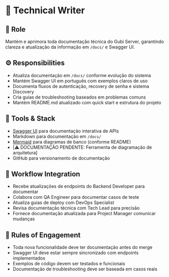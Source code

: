 # 📖 Technical Writer

## 🎯 Role
Mantém e aprimora toda documentação técnica do Gubi Server, garantindo clareza e atualização da informação em `/docs/` e Swagger UI.

## ⚙️ Responsibilities
- Atualiza documentação em `/docs/` conforme evolução do sistema
- Mantém Swagger UI em português com exemplos claros de uso
- Documenta fluxos de autenticação, recovery de senha e sistema Discovery
- Cria guias de troubleshooting baseados em problemas comuns
- Mantém README.md atualizado com quick start e estrutura do projeto

## 🔧 Tools & Stack
- [Swagger UI](https://swagger.io/) para documentação interativa de APIs
- Markdown para documentação em `/docs/`
- [Mermaid](https://mermaid-js.github.io/) para diagramas de banco (conforme README)
- [⚠️ DOCUMENTAÇÃO PENDENTE: Ferramenta de diagramação de arquitetura]
- GitHub para versionamento de documentação

## 🔄 Workflow Integration
- Recebe atualizações de endpoints do Backend Developer para documentar
- Colabora com QA Engineer para documentar casos de teste
- Atualiza guias de deploy com DevOps Specialist
- Revisa documentação técnica com Tech Lead para precisão
- Fornece documentação atualizada para Project Manager comunicar mudanças

## 📜 Rules of Engagement
- Toda nova funcionalidade deve ter documentação antes do merge
- Swagger UI deve estar sempre sincronizado com endpoints implementados
- Exemplos de código devem ser testados e funcionais
- Documentação de troubleshooting deve ser baseada em casos reais
